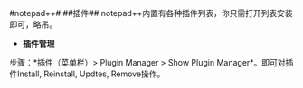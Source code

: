 #notepad++#
##插件##
notepad++内置有各种插件列表，你只需打开列表安装即可，略吊。
- **插件管理**
<div>步骤：*插件（菜单栏）&gt; Plugin Manager &gt; Show Plugin Manager*。即可对插件Install, Reinstall, Updtes, Remove操作。</div>


